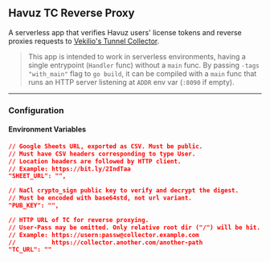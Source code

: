 ## Havuz TC Reverse Proxy

A serverless app that verifies Havuz users' license tokens and
reverse proxies requests to [Vekilio's Tunnel Collector](https://github.com/Vekilio/tunnel-collector).

> This app is intended to work in serverless environments, having a single entrypoint (`Handler` func) without a `main` func. By passing `-tags "with_main"` flag to `go build`, it can be compiled with a `main` func that runs an HTTP server listening at `ADDR` env var (`:8090` if empty).

----

### Configuration
#### Environment Variables
```json
// Google Sheets URL, exported as CSV. Must be public.
// Must have CSV headers corresponding to type User.
// Location headers are followed by HTTP client.
// Example: https://bit.ly/2IndTaa
"SHEET_URL": "",

// NaCl crypto_sign public key to verify and decrypt the digest.
// Must be encoded with base64std, not url variant.
"PUB_KEY": "",

// HTTP URL of TC for reverse proxying.
// User-Pass may be omitted. Only relative root dir ("/") will be hit.
// Example: https://usern:passw@collector.example.com
//          https://collector.another.com/another-path
"TC_URL": ""
```
